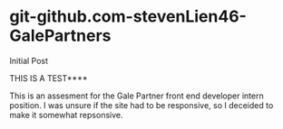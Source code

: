 # git-github.com-stevenLien46-GalePartners
Initial Post

THIS IS A TEST****

This is an assesment for the Gale Partner front end developer intern position.
I was unsure if the site had to be responsive, so I deceided to make it somewhat repsonsive.

